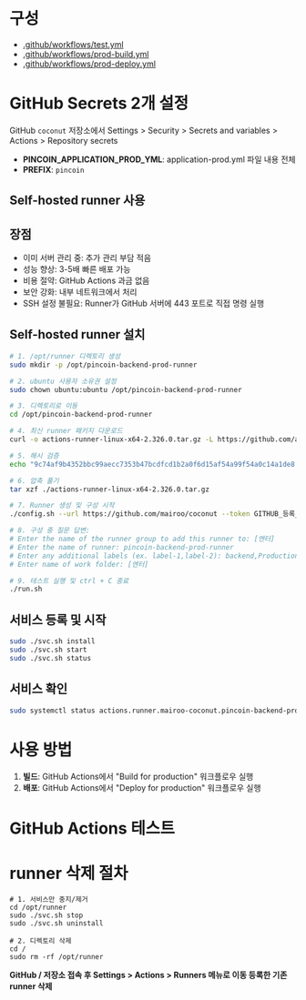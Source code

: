# 구성

- [.github/workflows/test.yml](../.github/workflows/test.yml)
- [.github/workflows/prod-build.yml](../.github/workflows/prod-build.yml)
- [.github/workflows/prod-deploy.yml](../.github/workflows/prod-deploy.yml)

# GitHub Secrets 2개 설정

GitHub `coconut` 저장소에서 Settings > Security > Secrets and variables > Actions > Repository secrets

- **PINCOIN_APPLICATION_PROD_YML**: application-prod.yml 파일 내용 전체
- **PREFIX**: `pincoin`

## Self-hosted runner 사용

## 장점

- 이미 서버 관리 중: 추가 관리 부담 적음
- 성능 향상: 3-5배 빠른 배포 가능
- 비용 절약: GitHub Actions 과금 없음
- 보안 강화: 내부 네트워크에서 처리
- SSH 설정 불필요: Runner가 GitHub 서버에 443 포트로 직접 명령 실행

## Self-hosted runner 설치

```bash
# 1. /opt/runner 디렉토리 생성
sudo mkdir -p /opt/pincoin-backend-prod-runner

# 2. ubuntu 사용자 소유권 설정
sudo chown ubuntu:ubuntu /opt/pincoin-backend-prod-runner

# 3. 디렉토리로 이동
cd /opt/pincoin-backend-prod-runner

# 4. 최신 runner 패키지 다운로드
curl -o actions-runner-linux-x64-2.326.0.tar.gz -L https://github.com/actions/runner/releases/download/v2.326.0/actions-runner-linux-x64-2.326.0.tar.gz

# 5. 해시 검증
echo "9c74af9b4352bbc99aecc7353b47bcdfcd1b2a0f6d15af54a99f54a0c14a1de8  actions-runner-linux-x64-2.326.0.tar.gz" | shasum -a 256 -c

# 6. 압축 풀기
tar xzf ./actions-runner-linux-x64-2.326.0.tar.gz

# 7. Runner 생성 및 구성 시작
./config.sh --url https://github.com/mairoo/coconut --token GITHUB_등록_페이지_발급_토큰 

# 8. 구성 중 질문 답변:
# Enter the name of the runner group to add this runner to: [엔터]
# Enter the name of runner: pincoin-backend-prod-runner
# Enter any additional labels (ex. label-1,label-2): backend,Production
# Enter name of work folder: [엔터]

# 9. 테스트 실행 및 ctrl + C 종료
./run.sh
```

## 서비스 등록 및 시작

```bash
sudo ./svc.sh install
sudo ./svc.sh start
sudo ./svc.sh status
```

## 서비스 확인

```bash
sudo systemctl status actions.runner.mairoo-coconut.pincoin-backend-prod-runner.service
```

# 사용 방법

1. **빌드**: GitHub Actions에서 "Build for production" 워크플로우 실행
2. **배포**: GitHub Actions에서 "Deploy for production" 워크플로우 실행

# GitHub Actions 테스트

# runner 삭제 절차

```
# 1. 서비스만 중지/제거
cd /opt/runner
sudo ./svc.sh stop
sudo ./svc.sh uninstall

# 2. 디렉토리 삭제
cd /
sudo rm -rf /opt/runner
```

**GitHub / 저장소 접속 후 Settings > Actions > Runners 메뉴로 이동 등록한 기존 runner 삭제**